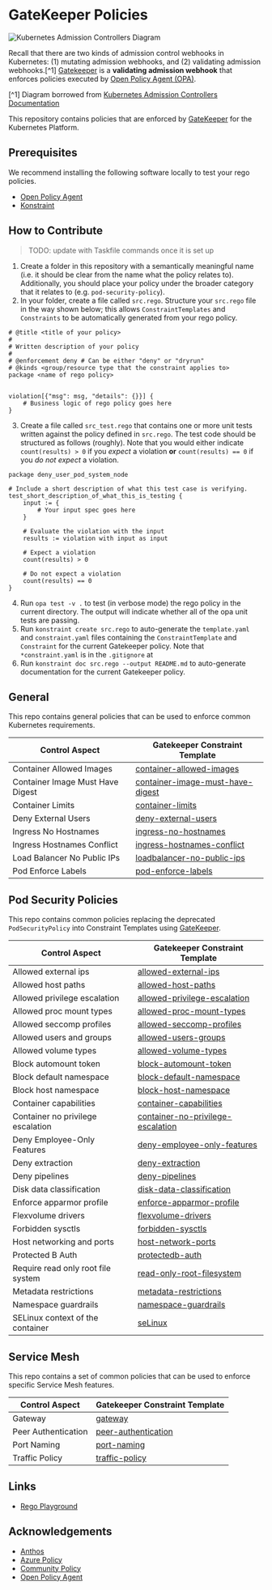 # GateKeeper Policies

![Kubernetes Admission Controllers Diagram](https://d33wubrfki0l68.cloudfront.net/af21ecd38ec67b3d81c1b762221b4ac777fcf02d/7c60e/images/blog/2019-03-21-a-guide-to-kubernetes-admission-controllers/admission-controller-phases.png)

Recall that there are two kinds of admission control webhooks in Kubernetes: (1) mutating admission webhooks, and (2) validating admission webhooks.[^1] [Gatekeeper](https://kubernetes.io/blog/2019/08/06/opa-gatekeeper-policy-and-governance-for-kubernetes/) is a **validating admission webhook** that enforces policies executed by [Open Policy Agent (OPA)](https://www.openpolicyagent.org).

[^1] Diagram borrowed from [Kubernetes Admission Controllers Documentation](https://kubernetes.io/blog/2019/03/21/a-guide-to-kubernetes-admission-controllers/)

This repository contains policies that are enforced by [GateKeeper](https://github.com/open-policy-agent/gatekeeper) for the Kubernetes Platform.

## Prerequisites

We recommend installing the following software locally to test your rego policies.

- [Open Policy Agent](https://www.openpolicyagent.org/docs/v0.11.0/get-started/)
- [Konstraint](https://github.com/plexsystems/konstraint)

## How to Contribute

> TODO: update with Taskfile commands once it is set up

1. Create a folder in this repository with a semantically meaningful name (i.e. it should be clear from the name what the policy relates to). Additionally, you should place your policy under the broader category that it relates to (e.g. `pod-security-policy`).
2. In your folder, create a file called `src.rego`. Structure your `src.rego` file in the way shown below; this allows `ConstraintTemplates` and `Constraints` to be automatically generated from your rego policy.

```rego
# @title <title of your policy>
#
# Written description of your policy
#
# @enforcement deny # Can be either "deny" or "dryrun"
# @kinds <group/resource type that the constraint applies to>
package <name of rego policy>


violation[{"msg": msg, "details": {}}] {
    # Business logic of rego policy goes here
}
```

3. Create a file called `src_test.rego` that contains one or more unit tests written against the policy defined in `src.rego`. The test code should be structured as follows (roughly). Note that you would either indicate `count(results) > 0` if you *expect* a violation **or** `count(results) == 0` if you *do not expect* a violation.

```rego
package deny_user_pod_system_node

# Include a short description of what this test case is verifying.
test_short_description_of_what_this_is_testing {
	input := {
        # Your input spec goes here
    }

	# Evaluate the violation with the input
	results := violation with input as input

	# Expect a violation
	count(results) > 0

    # Do not expect a violation
    count(results) == 0
}
```

4. Run `opa test -v .` to test (in verbose mode) the rego policy in the current directory. The output will indicate whether all of the opa unit tests are passing.
5. Run `konstraint create src.rego` to auto-generate the `template.yaml` and `constraint.yaml` files containing the `ConstraintTemplate` and `Constraint` for the current Gatekeeper policy. Note that `*constraint.yaml` is in the `.gitignore` at
6. Run `konstraint doc src.rego --output README.md` to auto-generate documentation for the current Gatekeeper policy.

## General

This repo contains general policies that can be used to enforce common Kubernetes requirements.

| Control Aspect                   | Gatekeeper Constraint Template                                               |
| -------------------------------- | ---------------------------------------------------------------------------- |
| Container Allowed Images         | [container-allowed-images](general/container-allowed-images)                 |
| Container Image Must Have Digest | [container-image-must-have-digest](general/container-image-must-have-digest) |
| Container Limits                 | [container-limits](general/container-limits)                                 |
| Deny External Users              | [deny-external-users](general/deny-external-users)                           |
| Ingress No Hostnames             | [ingress-no-hostnames](general/ingress-no-hostnames)                         |
| Ingress Hostnames Conflict       | [ingress-hostnames-conflict](general/ingress-hostnames-conflict)             |
| Load Balancer No Public IPs      | [loadbalancer-no-public-ips](general/loadbalancer-no-public-ips)             |
| Pod Enforce Labels               | [pod-enforce-labels](general/pod-enforce-labels)                             |

## Pod Security Policies

This repo contains common policies replacing the deprecated `PodSecurityPolicy` into Constraint Templates using [GateKeeper](https://github.com/open-policy-agent/gatekeeper).

| Control Aspect                     | Gatekeeper Constraint Template                                                             |
| ---------------------------------- | ------------------------------------------------------------------------------------------ |
| Allowed external ips               | [allowed-external-ips](pod-security-policy/allowed-external-ips)                           |
| Allowed host paths                 | [allowed-host-paths](pod-security-policy/allowed-host-paths)                               |
| Allowed privilege escalation       | [allowed-privilege-escalation](pod-security-policy/allowed-privilege-escalation)           |
| Allowed proc mount types           | [allowed-proc-mount-types](pod-security-policy/allowed-proc-mount-types)                   |
| Allowed seccomp profiles           | [allowed-seccomp-profiles](pod-security-policy/allowed-seccomp-profiles)                   |
| Allowed users and groups           | [allowed-users-groups](pod-security-policy/allowed-users-groups)                           |
| Allowed volume types               | [allowed-volume-types](pod-security-policy/allowed-volume-types)                           |
| Block automount token              | [block-automount-token](pod-security-policy/block-automount-token)                         |
| Block default namespace            | [block-default-namespace](pod-security-policy/block-default-namespace)                     |
| Block host namespace               | [block-host-namespace](pod-security-policy/block-host-namespace)                           |
| Container capabilities             | [container-capabilities](pod-security-policy/container-capabilities)                       |
| Container no privilege escalation  | [container-no-privilege-escalation](pod-security-policy/container-no-privilege-escalation) |
| Deny Employee-Only Features        | [deny-employee-only-features](pod-security-policy/deny-employee-only-features)             |
| Deny extraction                    | [deny-extraction](pod-security-policy/deny-extraction)                                     |
| Deny pipelines                     | [deny-pipelines](pod-security-policy/deny-pipelines)                                       |
| Disk data classification           | [disk-data-classification](pod-security-policy/disk-data-classification)                   |
| Enforce apparmor profile           | [enforce-apparmor-profile](pod-security-policy/enforce-apparmor-profile)                   |
| Flexvolume drivers                 | [flexvolume-drivers](pod-security-policy/flexvolume-drivers)                               |
| Forbidden sysctls                  | [forbidden-sysctls](pod-security-policy/forbidden-sysctls-interfaces)                      |
| Host networking and ports          | [host-network-ports](pod-security-policy/host-network-ports)                               |
| Protected B Auth                   | [protectedb-auth](pod-security-policy/protectedb-auth)                                     |
| Require read only root file system | [read-only-root-filesystem](pod-security-policy/read-only-root-filesystem)                 |
| Metadata restrictions              | [metadata-restrictions](pod-security-policy/metadata-restrictions)                         |
| Namespace guardrails               | [namespace-guardrails](pod-security-policy/namespace-guardrails)                           |
| SELinux context of the container   | [seLinux](pod-security-policy/selinux)                                                     |

## Service Mesh

This repo contains a set of common policies that can be used to enforce specific Service Mesh features.

| Control Aspect      | Gatekeeper Constraint Template                          |
| ------------------- | ------------------------------------------------------- |
| Gateway             | [gateway](service-mesh/gateway)                         |
| Peer Authentication | [peer-authentication](service-mesh/peer-authentication) |
| Port Naming         | [port-naming](service-mesh/port-naming)                 |
| Traffic Policy      | [traffic-policy](service-mesh/traffic-policy)           |


## Links

- [Rego Playground](https://play.openpolicyagent.org/)

## Acknowledgements

- [Anthos](https://github.com/GoogleCloudPlatform/acm-policy-controller-library)
- [Azure Policy](https://github.com/Azure/azure-policy/tree/master/built-in-references/Kubernetes)
- [Community Policy](https://github.com/Azure/Community-Policy)
- [Open Policy Agent](https://github.com/open-policy-agent/gatekeeper-library)

